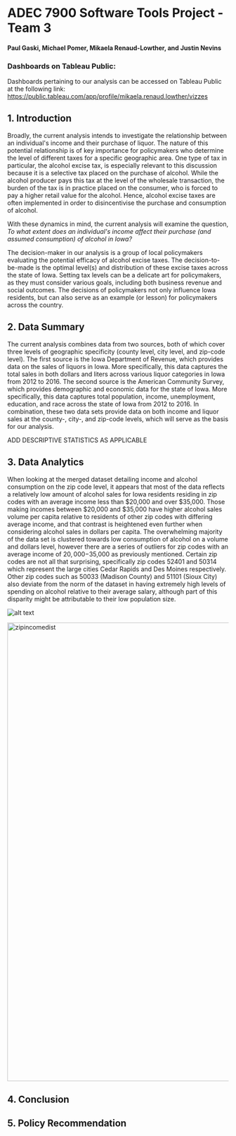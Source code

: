 # ADEC 7900 Software Tools Project - Team 3
#### Paul Gaski, Michael Pomer, Mikaela Renaud-Lowther, and Justin Nevins

### Dashboards on Tableau Public:
Dashboards pertaining to our analysis can be accessed on Tableau Public at the following link: https://public.tableau.com/app/profile/mikaela.renaud.lowther/vizzes 


## 1. Introduction

Broadly, the current analysis intends to investigate the relationship between an individual's income and their purchase of liquor. The nature of this potential relationship is of key importance for policymakers who determine the level of different taxes for a specific geographic area. One type of tax in particular, the alcohol excise tax, is especially relevant to this discussion because it is a selective tax placed on the purchase of alcohol. While the alcohol producer pays this tax at the level of the wholesale transaction, the burden of the tax is in practice placed on the consumer, who is forced to pay a higher retail value for the alcohol. Hence, alcohol excise taxes are often implemented in order to disincentivise the purchase and consumption of alcohol. 

With these dynamics in mind, the current analysis will examine the question, *To what extent does an individual's income affect their purchase (and assumed consumption) of alcohol in Iowa?*

The decision-maker in our analysis is a group of local policymakers evaluating the potential efficacy of alcohol excise taxes. The decision-to-be-made is the optimal level(s) and distribution of these excise taxes across the state of Iowa. Setting tax levels can be a delicate art for policymakers, as they must consider various goals, including both business revenue and social outcomes. The decisions of policymakers not only influence Iowa residents, but can also serve as an example (or lesson) for policymakers across the country. 


## 2. Data Summary

The current analysis combines data from two sources, both of which cover three levels of geographic specificity (county level, city level, and zip-code level). The first source is the Iowa Department of Revenue, which provides data on the sales of liquors in Iowa. More specifically, this data captures the total sales in both dollars and liters across various liquor categories in Iowa from 2012 to 2016. The second source is the American Community Survey, which provides demographic and economic data for the state of Iowa. More specifically, this data captures total population, income, unemployment, education, and race across the state of Iowa from 2012 to 2016. In combination, these two data sets provide data on both income and liquor sales at the county-, city-, and zip-code levels, which will serve as the basis for our analysis. 

ADD DESCRIPTIVE STATISTICS AS APPLICABLE 


## 3. Data Analytics

When looking at the merged dataset detailing income and alcohol consumption on the zip code level, it appears that most of the data reflects a relatively low amount of alcohol sales for Iowa residents residing in zip codes with an average income less than $20,000 and over $35,000. Those making incomes between $20,000 and $35,000 have higher alcohol sales volume per capita relative to residents of other zip codes with differing average income, and that contrast is heightened even further when considering alcohol sales in dollars per capita. The overwhelming majority of the data set is clustered towards low consumption of alcohol on a volume and dollars level, however there are a series of outliers for zip codes with an average income of $20,000-$35,000 as previously mentioned. Certain zip codes are not all that surprising, specifically zip codes 52401 and 50314 which represent the large cities Cedar Rapids and Des Moines respectively. Other zip codes such as 50033 (Madison County) and 51101 (Sioux City) also deviate from the norm of the dataset in having extremely high levels of spending on alcohol relative to their average salary, although part of this disparity might be attributable to their low population size. 

![alt text](https://github.com/mikaelarl/SoftwareToolsProjectTeam3/tree/main/countiesincomedist.png)

<img width="1042" alt="zipincomedist" src="https://github.com/user-attachments/assets/cdd13fb2-2b1b-43e5-bc26-426861016e91">


## 4. Conclusion


## 5. Policy Recommendation

